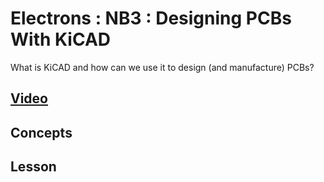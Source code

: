 # Electrons : NB3 : Designing PCBs With KiCAD
What is KiCAD and how can we use it to design (and manufacture) PCBs?

## [Video]()

## Concepts

## Lesson
